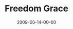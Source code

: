 ---
layout: message
category: message
series: "Roadmap For A Revolution"
title: "Freedom   Grace"
date: 2009-06-14-00-00
message_id: 567
sc-permalink-url: "http://soundcloud.com/crdschurch/freedom-and-grace"
audio: "http://s3.amazonaws.com/crossroads-media/messages/audio/Roadmap6.mp3"
audio-duration: "34:39"
description: "Brian Tome discusses how Jesus came to set us free."
video: "http://s3.amazonaws.com/crossroads-media/messages/video/Roadmap6.mp4"
video-duration: "34:39"
yt-embed-url: "//www.youtube.com/embed/mw7XH05P2Hw"
video-image: "http://s3.amazonaws.com/crossroads-media/images/Roadmap6-still.jpg"
notes-description: ""
notes: "http://s3.amazonaws.com/crossroads-media/documents/SN_06_20-21_09.pdf"
notes-title: "Freedom and Grace (study notes)"
tag: 
 - freedom
 - grace
 - roadmap
 - tome
 - paul
 - early-church
 - acts
 - prison
explicit: false
---